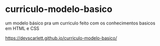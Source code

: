 # curriculo-modelo-basico
um modelo básico pra um curriculo feito com os conhecimentos basicos em HTML e CSS

https://devscarlett.github.io/curriculo-modelo-basico/
